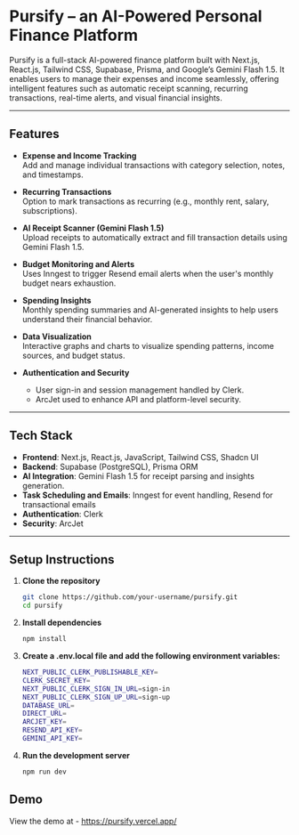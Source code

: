 # Pursify – an AI-Powered Personal Finance Platform

Pursify is a full-stack AI-powered finance platform built with Next.js, React.js, Tailwind CSS, Supabase, Prisma, and Google’s Gemini Flash 1.5. It enables users to manage their expenses and income seamlessly, offering intelligent features such as automatic receipt scanning, recurring transactions, real-time alerts, and visual financial insights.

---

## Features

- **Expense and Income Tracking**  
  Add and manage individual transactions with category selection, notes, and timestamps.

- **Recurring Transactions**  
  Option to mark transactions as recurring (e.g., monthly rent, salary, subscriptions).

- **AI Receipt Scanner (Gemini Flash 1.5)**  
  Upload receipts to automatically extract and fill transaction details using Gemini Flash 1.5.

- **Budget Monitoring and Alerts**  
  Uses Inngest to trigger Resend email alerts when the user's monthly budget nears exhaustion.

- **Spending Insights**  
  Monthly spending summaries and AI-generated insights to help users understand their financial behavior.

- **Data Visualization**  
  Interactive graphs and charts to visualize spending patterns, income sources, and budget status.

- **Authentication and Security**
  - User sign-in and session management handled by Clerk.
  - ArcJet used to enhance API and platform-level security.

---

## Tech Stack

- **Frontend**: Next.js, React.js, JavaScript, Tailwind CSS, Shadcn UI
- **Backend**: Supabase (PostgreSQL), Prisma ORM
- **AI Integration**: Gemini Flash 1.5 for receipt parsing and insights generation.
- **Task Scheduling and Emails**: Inngest for event handling, Resend for transactional emails
- **Authentication**: Clerk
- **Security**: ArcJet

---

## Setup Instructions

1. **Clone the repository**

   ```bash
   git clone https://github.com/your-username/pursify.git
   cd pursify
   ```

2. **Install dependencies**

   ```bash
   npm install
   ```

3. **Create a .env.local file and add the following environment variables:**

   ```bash
   NEXT_PUBLIC_CLERK_PUBLISHABLE_KEY=
   CLERK_SECRET_KEY=
   NEXT_PUBLIC_CLERK_SIGN_IN_URL=sign-in
   NEXT_PUBLIC_CLERK_SIGN_UP_URL=sign-up
   DATABASE_URL=
   DIRECT_URL=
   ARCJET_KEY=
   RESEND_API_KEY=
   GEMINI_API_KEY=
   ```

4. **Run the development server**
   ```bash
   npm run dev
   ```

## Demo

View the demo at - https://pursify.vercel.app/
